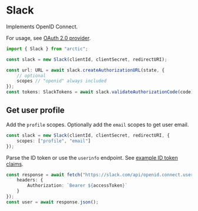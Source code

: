 # Slack

Implements OpenID Connect.

For usage, see [OAuth 2.0 provider](../oauth2.md).

```ts
import { Slack } from "arctic";

const slack = new Slack(clientId, clientSecret, redirectURI);
```

```ts
const url: URL = await slack.createAuthorizationURL(state, {
	// optional
	scopes // "openid" always included
});
const tokens: SlackTokens = await slack.validateAuthorizationCode(code);
```

## Get user profile

Add the `profile` scopes. Optionally add the `email` scopes to get user email.

```ts
const slack = new Slack(clientId, clientSecret, redirectURI, {
	scopes: ["profile", "email"]
});
```

Parse the ID token or use the `userinfo` endpoint. See [example ID token claims](https://api.slack.com/authentication/sign-in-with-slack#response).

```ts
const response = await fetch("https://slack.com/api/openid.connect.userInfo", {
	headers: {
		Authorization: `Bearer ${accessToken}`
	}
});
const user = await response.json();
```

